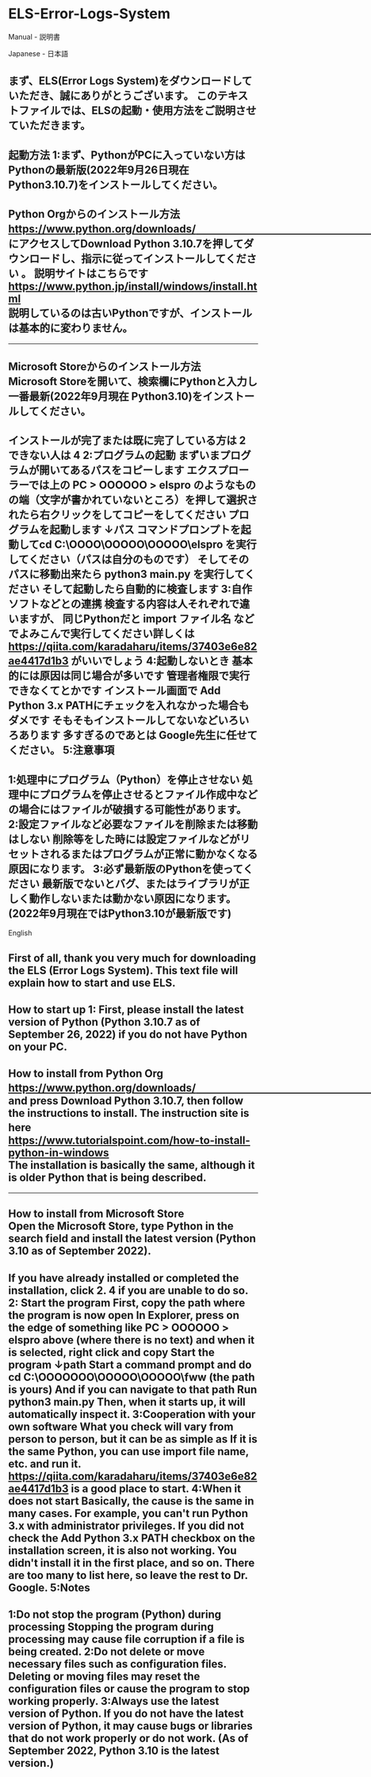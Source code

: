 # ELS-Error-Logs-System

Manual - 説明書

Japanese - 日本語

まず、ELS(Error Logs System)をダウンロードしていただき、誠にありがとうございます。
このテキストファイルでは、ELSの起動・使用方法をご説明させていただきます。
----------------------------------------------------------------------------------
起動方法
1:まず、PythonがPCに入っていない方はPythonの最新版(2022年9月26日現在 Python3.10.7)をインストールしてください。
-----------------------------------------------------------------------------------------------------
Python Orgからのインストール方法                                                                   
https://www.python.org/downloads/　　　　　　　　　　　　　　　　　　　　　　　　　　　　　　　　  
にアクセスしてDownload Python 3.10.7を押してダウンロードし、指示に従ってインストールしてください 。
説明サイトはこちらです　　　　　　　　　　　　　　　　　　　　　　　　　　　　　　　               
https://www.python.jp/install/windows/install.html                                                 
説明しているのは古いPythonですが、インストールは基本的に変わりません。                             
-----------------------------------------------------------------------------------------------------
---------------------------------------------------------------------------------------------------------------
Microsoft Storeからのインストール方法                                                                        
Microsoft Storeを開いて、検索欄にPythonと入力し一番最新(2022年9月現在 Python3.10)をインストールしてください。
---------------------------------------------------------------------------------------------------------------
インストールが完了または既に完了している方は 2
できない人は 4
2:プログラムの起動
まずいまプログラムが開いてあるパスをコピーします
エクスプローラーでは上の PC > OOOOOO > elspro のようなものの端（文字が書かれていないところ）を押して選択されたら右クリックをしてコピーをしてください
プログラムを起動します            ↓パス 
コマンドプロンプトを起動してcd C:\OOOO\OOOOO\OOOOO\elspro を実行してください（パスは自分のものです）
そしてそのパスに移動出来たら
python3 main.py を実行してください
そして起動したら自動的に検査します
3:自作ソフトなどとの連携
検査する内容は人それぞれで違いますが、
同じPythonだと
import ファイル名 などでよみこんで実行してください詳しくは
https://qiita.com/karadaharu/items/37403e6e82ae4417d1b3 がいいでしょう
4:起動しないとき
基本的には原因は同じ場合が多いです
管理者権限で実行できなくてとかです
インストール画面で Add Python 3.x PATHにチェックを入れなかった場合もダメです
そもそもインストールしてないなどいろいろあります
多すぎるのであとは Google先生に任せてください。
5:注意事項
-----------
1:処理中にプログラム（Python）を停止させない
処理中にプログラムを停止させるとファイル作成中などの場合にはファイルが破損する可能性があります。
2:設定ファイルなど必要なファイルを削除または移動はしない
削除等をした時には設定ファイルなどがリセットされるまたはプログラムが正常に動かなくなる原因になります。
3:必ず最新版のPythonを使ってください
最新版でないとバグ、またはライブラリが正しく動作しないまたは動かない原因になります。(2022年9月現在ではPython3.10が最新版です)
-------------------------------------------------------------------------------------------------------------------------------------------------------------

English

First of all, thank you very much for downloading the ELS (Error Logs System).
This text file will explain how to start and use ELS.
----------------------------------------------------------------------------------
How to start up
1: First, please install the latest version of Python (Python 3.10.7 as of September 26, 2022) if you do not have Python on your PC.
-----------------------------------------------------------------------------------------------------
How to install from Python Org                                                                   
https://www.python.org/downloads/　　　　　　　　　　　　　　　　　　　　　　　　　　　　　　　　  
and press Download Python 3.10.7, then follow the instructions to install.
The instruction site is here　　　　　　　　　　　　　　　　　　　　　　　　　　　　　　　               
https://www.tutorialspoint.com/how-to-install-python-in-windows                                                
The installation is basically the same, although it is older Python that is being described.                             
-----------------------------------------------------------------------------------------------------
---------------------------------------------------------------------------------------------------------------
How to install from Microsoft Store                                                                        
Open the Microsoft Store, type Python in the search field and install the latest version (Python 3.10 as of September 2022).
---------------------------------------------------------------------------------------------------------------
If you have already installed or completed the installation, click 2.
4 if you are unable to do so.
2: Start the program
First, copy the path where the program is now open
In Explorer, press on the edge of something like PC > OOOOOO > elspro above (where there is no text) and when it is selected, right click and copy
Start the program ↓path 
Start a command prompt and do cd C:\OOOOOOO\OOOOO\OOOOO\fww (the path is yours)
And if you can navigate to that path
Run python3 main.py
Then, when it starts up, it will automatically inspect it.
3:Cooperation with your own software
What you check will vary from person to person, but it can be as simple as
If it is the same Python, you can use
import file name, etc. and run it.
https://qiita.com/karadaharu/items/37403e6e82ae4417d1b3 is a good place to start.
4:When it does not start
Basically, the cause is the same in many cases.
For example, you can't run Python 3.x with administrator privileges.
If you did not check the Add Python 3.x PATH checkbox on the installation screen, it is also not working.
You didn't install it in the first place, and so on.
There are too many to list here, so leave the rest to Dr. Google.
5:Notes
-----------
1:Do not stop the program (Python) during processing
Stopping the program during processing may cause file corruption if a file is being created.
2:Do not delete or move necessary files such as configuration files.
Deleting or moving files may reset the configuration files or cause the program to stop working properly.
3:Always use the latest version of Python.
If you do not have the latest version of Python, it may cause bugs or libraries that do not work properly or do not work. (As of September 2022, Python 3.10 is the latest version.)
 -------------------------------------------------------------------------------------------------------------------------------------------------------------
